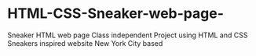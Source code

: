 # HTML-CSS-Sneaker-web-page-
Sneaker HTML web page 
Class independent Project using HTML and CSS 
Sneakers inspired website
New York City based 
